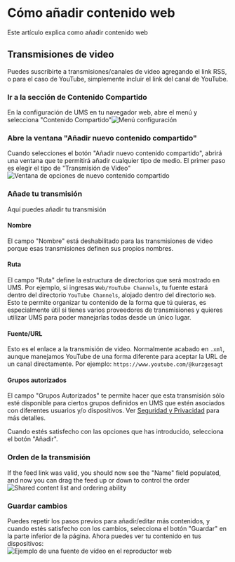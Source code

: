 # Cómo añadir contenido web

Este artículo explica como añadir contenido web

## Transmisiones de video

Puedes suscribirte a transmisiones/canales de video agregando el link RSS, o para el caso de YouTube, simplemente incluir el link del canal de YouTube.

### Ir a la sección de Contenido Compartido

En la configuración de UMS en tu navegador web, abre el menú y selecciona "Contenido Compartido"![Menú configuración  ](@site/docs/guides/img/how-to-add-web-content-1-shared-content.png)

### Abre la ventana "Añadir nuevo contenido compartido"

Cuando selecciones el botón "Añadir nuevo contenido compartido", abrirá una ventana que te permitirá añadir cualquier tipo de medio. El primer paso es elegir el tipo de "Transmisión de Video"![Ventana de opciones de nuevo contenido compartido](@site/docs/guides/img/how-to-add-web-content-2-add-modal.png)

### Añade tu transmisión

Aquí puedes añadir tu transmisión

#### Nombre

El campo "Nombre" está deshabilitado para las transmisiones de video porque esas transmisiones definen sus propios nombres.

#### Ruta

El campo "Ruta" define la estructura de directorios que será mostrado en UMS. Por ejemplo, si ingresas `Web/YouTube Channels`, tu fuente estará dentro del directorio `YouTube Channels`, alojado dentro del directorio `Web`. Esto te permite organizar tu contenido de la forma que tú quieras, es especialmente útil si tienes varios proveedores de transmisiones y quieres utilizar UMS para poder manejarlas todas desde un único lugar.

#### Fuente/URL

Esto es el enlace a la transmisión de video. Normalmente acabado en `.xml`, aunque manejamos YouTube de una forma diferente para aceptar la URL de un canal directamente. Por ejemplo: `https://www.youtube.com/@kurzgesagt`

#### Grupos autorizados

El campo "Grupos Autorizados" te permite hacer que esta transmisión sólo esté disponible para ciertos grupos definidos en UMS que estén asociados con diferentes usuarios y/o dispositivos. Ver [Seguridad y Privacidad](../configuration/security-and-privacy.md#link-person-to-renderer) para más detalles.

Cuando estés satisfecho con las opciones que has introducido, selecciona el botón "Añadir".

### Orden de la transmisión

If the feed link was valid, you should now see the "Name" field populated, and now you can drag the feed up or down to control the order\
![Shared content list and ordering ability](@site/docs/guides/img/how-to-add-web-content-3-see-name-and-sort.png)

### Guardar cambios

Puedes repetir los pasos previos para añadir/editar más contenidos, y cuando estés satisfecho con los cambios, selecciona el botón "Guardar" en la parte inferior de la página. Ahora puedes ver tu contenido en tus dispositivos:\
![Ejemplo de una fuente de vídeo en el reproductor web](@site/docs/guides/img/how-to-add-web-content-4-feed-player.png)